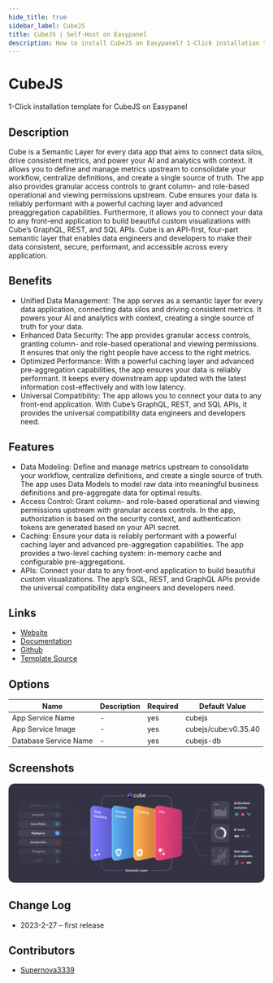 ```yaml
---
hide_title: true
sidebar_label: CubeJS
title: CubeJS | Self-Host on Easypanel
description: How to install CubeJS on Easypanel? 1-Click installation template for CubeJS on Easypanel
---
```


<!-- generated -->

# CubeJS

1-Click installation template for CubeJS on Easypanel

## Description

Cube is a Semantic Layer for every data app that aims to connect data silos, drive consistent metrics, and power your AI and analytics with context. It allows you to define and manage metrics upstream to consolidate your workflow, centralize definitions, and create a single source of truth. The app also provides granular access controls to grant column- and role-based operational and viewing permissions upstream. Cube ensures your data is reliably performant with a powerful caching layer and advanced preaggregation capabilities. Furthermore, it allows you to connect your data to any front-end application to build beautiful custom visualizations with Cube’s GraphQL, REST, and SQL APIs. Cube is an API-first, four-part semantic layer that enables data engineers and developers to make their data consistent, secure, performant, and accessible across every application.

## Benefits

- Unified Data Management: The app serves as a semantic layer for every data application, connecting data silos and driving consistent metrics. It powers your AI and analytics with context, creating a single source of truth for your data.
- Enhanced Data Security: The app provides granular access controls, granting column- and role-based operational and viewing permissions. It ensures that only the right people have access to the right metrics.
- Optimized Performance: With a powerful caching layer and advanced pre-aggregation capabilities, the app ensures your data is reliably performant. It keeps every downstream app updated with the latest information cost-effectively and with low latency.
- Universal Compatibility: The app allows you to connect your data to any front-end application. With Cube’s GraphQL, REST, and SQL APIs, it provides the universal compatibility data engineers and developers need.

## Features

- Data Modeling: Define and manage metrics upstream to consolidate your workflow, centralize definitions, and create a single source of truth. The app uses Data Models to model raw data into meaningful business definitions and pre-aggregate data for optimal results.
- Access Control: Grant column- and role-based operational and viewing permissions upstream with granular access controls. In the app, authorization is based on the security context, and authentication tokens are generated based on your API secret.
- Caching: Ensure your data is reliably performant with a powerful caching layer and advanced pre-aggregation capabilities. The app provides a two-level caching system: in-memory cache and configurable pre-aggregations.
- APIs: Connect your data to any front-end application to build beautiful custom visualizations. The app’s SQL, REST, and GraphQL APIs provide the universal compatibility data engineers and developers need.

## Links

- [Website](https://cube.dev)
- [Documentation](https://cube.dev/docs)
- [Github](https://github.com/cube-js/cube.js)
- [Template Source](https://github.com/easypanel-io/templates/tree/main/templates/cubejs)

## Options

Name | Description | Required | Default Value
-|-|-|-
App Service Name | - | yes | cubejs
App Service Image | - | yes | cubejs/cube:v0.35.40
Database Service Name | - | yes | cubejs-db

## Screenshots

![CubeJS Screenshot](./assets/screenshot.png)

## Change Log

- 2023-2-27 – first release

## Contributors

- [Supernova3339](https://github.com/Supernova3339)
